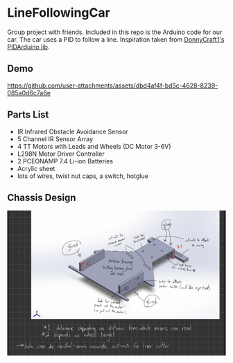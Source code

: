 # LineFollowingCar
Group project with friends. Included in this repo is the Arduino code for our car. The car uses a PID to follow a line. Inspiration taken from [DonnyCraft1's PIDArduino lib](https://github.com/DonnyCraft1/PIDArduino/tree/master).

## Demo


https://github.com/user-attachments/assets/dbd4af4f-bd5c-4628-8239-085a0d6c7a6e


## Parts List

- IR Infrared Obstacle Avoidance Sensor
- 5 Channel IR Sensor Array
- 4 TT Motors with Leads and Wheels (DC Motor 3-6V)
- L298N Motor Driver Controller
- 2 PCEONAMP 7.4 Li-ion Batteries
- Acrylic sheet
- lots of wires, twist nut caps, a switch, hotglue

## Chassis Design

![Chassis Design](./readme_materials/car_chassis_mockup.jpg)
